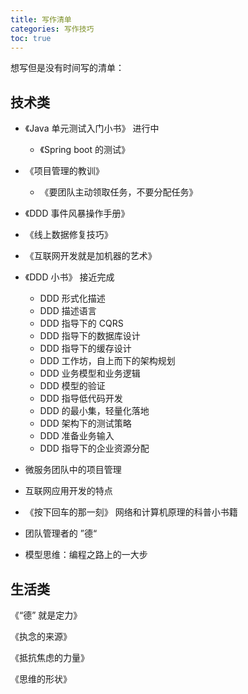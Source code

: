 ```yaml
---
title: 写作清单
categories: 写作技巧
toc: true
---
```




想写但是没有时间写的清单：



## 技术类

- 《Java 单元测试入门小书》 进行中

  - 《Spring boot 的测试》
- 《项目管理的教训》
  
  - 《要团队主动领取任务，不要分配任务》
- 《DDD 事件风暴操作手册》
- 《线上数据修复技巧》
- 《互联网开发就是加机器的艺术》
- 《DDD 小书》 接近完成
  - DDD 形式化描述
  - DDD 描述语言
  - DDD 指导下的 CQRS
  - DDD 指导下的数据库设计
  - DDD 指导下的缓存设计
  - DDD 工作坊，自上而下的架构规划
  - DDD 业务模型和业务逻辑
  - DDD 模型的验证
  - DDD 指导低代码开发
  - DDD 的最小集，轻量化落地
  - DDD 架构下的测试策略
  - DDD 准备业务输入
  - DDD 指导下的企业资源分配
- 微服务团队中的项目管理
- 互联网应用开发的特点
- 《按下回车的那一刻》 网络和计算机原理的科普小书籍
- 团队管理者的 ”德“
- 模型思维：编程之路上的一大步



## 生活类

《“德” 就是定力》

《执念的来源》

《抵抗焦虑的力量》

《思维的形状》